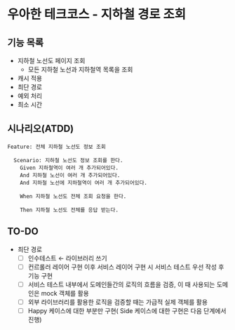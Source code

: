 # 우아한 테크코스 - 지하철 경로 조회

## 기능 목록
- 지하철 노선도 페이지 조회
    - 모든 지하철 노선과 지하철역 목록을 조회
- 캐시 적용
- 최단 경로
- 예외 처리
- 최소 시간

## 시나리오(ATDD)

````gherkin
Feature: 전체 지하철 노선도 정보 조회

  Scenario: 지하철 노선도 정보 조회를 한다.
    Given 지하철역이 여러 개 추가되어있다.
    And 지하철 노선이 여러 개 추가되어있다.
    And 지하철 노선에 지하철역이 여러 개 추가되어있다.
    
    When 지하철 노선도 전체 조회 요청을 한다.
    
    Then 지하철 노선도 전체를 응답 받는다.
````

## TO-DO

- 최단 경로
    -[ ] 인수테스트 ← 라이브러리 쓰기
    -[ ] 컨르롤러 레이어 구현 이후 서비스 레이어 구현 시 서비스 테스트 우선 작성 후 기능 구현
    -[ ] 서비스 테스트 내부에서 도메인들간의 로직의 흐름을 검증, 이 때 사용되는 도메인은 mock 객체를 활용
    -[ ] 외부 라이브러리를 활용한 로직을 검증할 때는 가급적 실제 객체를 활용
    -[ ] Happy 케이스에 대한 부분만 구현( Side 케이스에 대한 구현은 다음 단계에서 진행)
